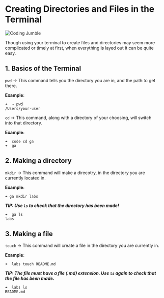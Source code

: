 # Creating Directories and Files in the Terminal
![Coding Jumble](https://t3.ftcdn.net/jpg/02/68/01/34/360_F_268013450_C4s36OMiM74loZJtIL2lemLCbcCwhsIk.jpg)

Though using your terminal to create files and directories may seem more complicated or timely at first, when everything is layed out it can be quite easy.

## 1. Basics of the Terminal

`pwd` -> This command tells you the directory you are in, and the path to get there.

**Example:**
```
➜  ~ pwd
/Users/your-user
```

`cd` -> This command, along with a directory of your choosing, will switch into that directory.

**Example:**
```
➜  code cd ga
➜  ga
```

## 2. Making a directory

`mkdir` -> This command will make a direcotry, in the directory you are currently located in.

**Example:**
```
➜ ga mkdir labs
```
***TIP: Use `ls` to check that the directory has been made!***

```
➜  ga ls
labs
```
 ## 3. Making a file

`touch` -> This command will create a file in the directory you are currently in.

**Example:**

```
➜  labs touch README.md 
```
***TIP: The file must have a file (.md) extension. Use `ls`  again to check that the file has been made.***

```
➜  labs ls
README.md     
```
